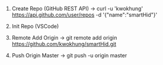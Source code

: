 1. Create Repo (GitHub REST API)
-> curl -u 'kwokhung' https://api.github.com/user/repos -d '{"name":"smartHid"}'

2. Init Repo (VSCode)

3. Remote Add Origin
-> git remote add origin https://github.com/kwokhung/smartHid.git

4. Push Origin Master
-> git push -u origin master
